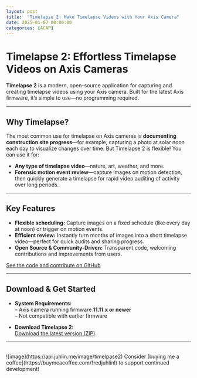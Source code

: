 ```yaml
---
layout: post
title:  "Timelapse 2: Make Timelapse Videos with Your Axis Camera"
date: 2025-01-07 00:00:00
categories: [ACAP]
---
```


# Timelapse 2: Effortless Timelapse Videos on Axis Cameras

**Timelapse 2** is a modern, open-source application for capturing and creating timelapse videos using your Axis camera. Built for the latest Axis firmware, it’s simple to use—no programming required.

***

## Why Timelapse?

The most common use for timelapse on Axis cameras is **documenting construction site progress**—for example, capturing a photo at solar noon each day to visualize changes over time. But Timelapse 2 is flexible! You can use it for:

- **Any type of timelapse video**—nature, art, weather, and more.
- **Forensic motion event review**—capture images on motion detection, then quickly generate a timelapse for rapid video auditing of activity over long periods.

***

## Key Features

- **Flexible scheduling:** Capture images on a fixed schedule (like every day at noon) or trigger on motion events.
- **Efficient review:** Instantly turn months of images into a short timelapse video—perfect for quick audits and sharing progress.
- **Open Source & Community-Driven:** Transparent code, welcoming contributions and improvements from users.

[See the code and contribute on GitHub](https://github.com/pandosme/Timelapse2)

***

## Download & Get Started

- **System Requirements:**  
  – Axis camera running firmware **11.11.x or newer**  
  – Not compatible with earlier firmware

- **Download Timelapse 2:**  
  [Download the latest version (ZIP)](https://www.dropbox.com/scl/fi/uik3zu8potr7rv7u2djyb/Timelapse2.zip?rlkey=ovo9g8sb6qwmbyzptkn6c9674&dl=1)


***

<br/>
![image](https://api.juhlin.me/image/timelpase2)
Consider [buying me a coffee](https://buymeacoffee.com/fredjuhlinl) to support continued development!
